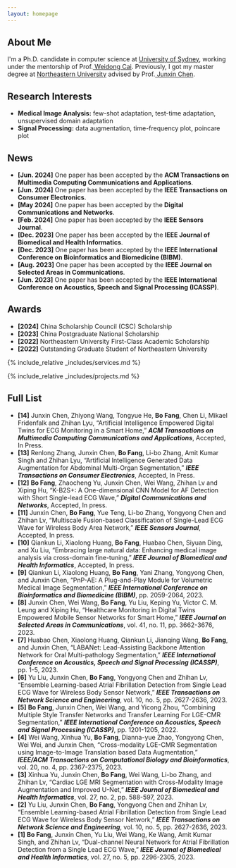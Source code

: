 ```yaml
---
layout: homepage
---
```


## About Me

I'm a Ph.D. candidate in computer science at <a href="https://www.sydney.edu.au/" target="_blank"> University of Sydney</a>,
working under the mentorship of Prof.<a href="https://weidong-tom-cai.github.io/" target="_blank"> Weidong Cai</a>. Previously, I got my master degree at <a href="https://www.neu.edu.cn/" target="_blank"> Northeastern University</a> advised by Prof.<a href="https://scholar.google.com/citations?user=Mn-xNAIAAAAJ&hl" target="_blank"> Junxin Chen</a>.


## Research Interests
- **Medical Image Analysis:** few-shot adaptation, test-time adaptation, unsupervised domain adaptation
- **Signal Processing:** data augmentation, time-frequency plot, poincare plot


## News

- **[Jun. 2024]** One paper has been accepted by the **ACM Transactions on Multimedia Computing Communications and Applications**. 
- **[Jun. 2024]** One paper has been accepted by the **IEEE Transactions on Consumer Electronics**.
- **[May 2024]** One paper has been accepted by the **Digital Communications and Networks**.
- **[Feb. 2024]** One paper has been accepted by the **IEEE Sensors Journal**.
- **[Dec. 2023]** One paper has been accepted by the **IEEE Journal of Biomedical and Health Informatics**.
- **[Dec. 2023]** One paper has been accepted by the **IEEE International Conference on Bioinformatics and Biomedicine (BIBM)**.
- **[Aug. 2023]** One paper has been accepted by the **IEEE Journal on Selected Areas in Communications**.
- **[Jun. 2023]** One paper has been accepted by the **IEEE International Conference on Acoustics, Speech and Signal Processing (ICASSP)**.


## Awards
- **[2024]** China Scholarship Council (CSC) Scholarship
- **[2023]** China Postgraduate National Scholarship
- **[2022]** Northeastern University First-Class Academic Scholarship
- **[2022]** Outstanding Graduate Student of Northeastern University

{% include_relative _includes/services.md %}

<!-- {% include_relative _includes/publications.md %} -->

{% include_relative _includes/projects.md %}

## Full List
- **[14]** Junxin Chen, Zhiyong Wang, Tongyue He, **Bo Fang**, Chen Li, Mikael Fridenfalk and Zhihan Lyu, “Artificial Intelligence Empowered Digital Twins for ECG Monitoring in a Smart Home,” ***ACM Transactions on Multimedia Computing Communications and Applications***, Accepted, In Press.
- **[13]** Renlong Zhang, Junxin Chen, **Bo Fang**, Li-bo Zhang, Amit Kumar Singh and Zhihan Lyu, “Artificial Intelligence Generated Data Augmentation for Abdominal Multi-Organ Segmentation,” ***IEEE Transactions on Consumer Electronics***, Accepted, In Press.
- **[12]** **Bo Fang**, Zhaocheng Yu, Junxin Chen, Wei Wang, Zhihan Lv and Xiping Hu, “K-B2S+: A One-dimensional CNN Model for AF Detection with Short Single-lead ECG Wave,” ***Digital Communications and Networks***, Accepted, In press.
- **[11]** Junxin Chen, **Bo Fang**, Yue Teng, Li-bo Zhang, Yongyong Chen and Zhihan Lv, “Multiscale Fusion-based Classification of Single-Lead ECG Wave for Wireless Body Area Network,” ***IEEE Sensors Journal***, Accepted, In press.
- **[10]** Qiankun Li, Xiaolong Huang, **Bo Fang**, Huabao Chen, Siyuan Ding, and Xu Liu, “Embracing large natural data: Enhancing medical image analysis via cross-domain fine-tuning,” ***IEEE Journal of Biomedical and Health Informatics***, Accepted, In press.
- **[9]** Qiankun Li, Xiaolong Huang, **Bo Fang**, Yani Zhang, Yongyong Chen, and Junxin Chen, “PnP-AE: A Plug-and-Play Module for Volumetric Medical Image Segmentation,” ***IEEE International Conference on Bioinformatics and Biomedicine (BIBM)***, pp. 2059-2064, 2023.
- **[8]** Junxin Chen, Wei Wang, **Bo Fang**, Yu Liu, Keping Yu, Victor C. M. Leung and Xiping Hu, “Healthcare Monitoring in Digital Twins Empowered Mobile Sensor Networks for Smart Home,” ***IEEE Journal on Selected Areas in Communications***, vol. 41, no. 11, pp. 3662-3676, 2023.
- **[7]** Huabao Chen, Xiaolong Huang, Qiankun Li, Jianqing Wang, **Bo Fang**, and Junxin Chen, “LABANet: Lead-Assisting Backbone Attention Network for Oral Multi-pathology Segmentation,” ***IEEE International Conference on Acoustics, Speech and Signal Processing (ICASSP)***, pp. 1-5, 2023.
- **[6]** Yu Liu, Junxin Chen, **Bo Fang**, Yongyong Chen and Zhihan Lv, “Ensemble Learning-based Atrial Fibrillation Detection from Single Lead ECG Wave for Wireless Body Sensor Network,” ***IEEE Transactions on Network Science and Engineering***, vol. 10, no. 5, pp. 2627-2636, 2023.
- **[5]** **Bo Fang**, Junxin Chen, Wei Wang, and Yicong Zhou, “Combining Multiple Style Transfer Networks and Transfer Learning For LGE-CMR Segmentation,” ***IEEE International Conference on Acoustics, Speech and Signal Processing (ICASSP)***, pp. 1201-1205, 2022.
- **[4]** Wei Wang, Xinhua Yu, **Bo Fang**, Dianna-yue Zhao, Yongyong Chen, Wei Wei, and Junxin Chen, “Cross-modality LGE-CMR Segmentation using Image-to-Image Translation based Data Augmentation,” ***IEEE/ACM Transactions on Computational Biology and Bioinformatics***, vol. 20, no. 4, pp. 2367-2375, 2023.
- **[3]** Xinhua Yu, Junxin Chen, **Bo Fang**, Wei Wang, Li-bo Zhang, and Zhihan Lv, “Cardiac LGE MRI Segmentation with Cross-Modality Image Augmentation and Improved U-Net,” ***IEEE Journal of Biomedical and Health Informatics***, vol. 27, no. 2, pp. 588-597, 2023.
- **[2]** Yu Liu, Junxin Chen, **Bo Fang**, Yongyong Chen and Zhihan Lv, “Ensemble Learning-based Atrial Fibrillation Detection from Single Lead ECG Wave for Wireless Body Sensor Network,” ***IEEE Transactions on Network Science and Engineering***, vol. 10, no. 5, pp. 2627-2636, 2023.
- **[1]** **Bo Fang**, Junxin Chen, Yu Liu, Wei Wang, Ke Wang, Amit Kumar Singh, and Zhihan Lv, “Dual-channel Neural Network for Atrial Fibrillation Detection from a Single Lead ECG Wave,” ***IEEE Journal of Biomedical and Health Informatics***, vol. 27, no. 5, pp. 2296-2305, 2023.



<script type="text/javascript" id="clstr_globe" src="//clustrmaps.com/globe.js?d=twh8fdDvWpe47jVFcC2T2qo-z7aAa0ixnzQvVLdXrk4"></script>



